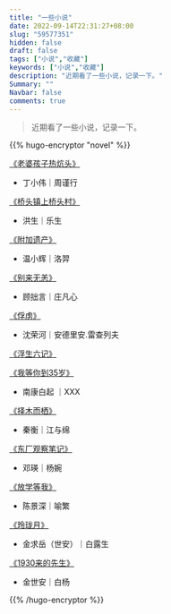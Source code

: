 ```yaml
---
title: "一些小说"
date: 2022-09-14T22:31:27+08:00
slug: "59577351"
hidden: false
draft: false
tags: ["小说","收藏"]
keywords: ["小说","收藏"]
description: "近期看了一些小说，记录一下。"
Summary: ""
Navbar: false
comments: true
---
```


> 近期看了一些小说，记录一下。
>

<!--{//{< //password novel //>}//}-->


{{% hugo-encryptor "novel" %}}


[《老婆孩子热炕头》](老婆孩子热炕头无删带番.txt)

- 丁小伟｜周谨行

[《桥头镇上桥头村》](桥头镇上桥头村.txt)

- 洪生｜乐生

[《附加遗产》](附加遗产番全.txt)

- 温小辉｜洛羿

[《别来无恙》](《别来无恙》.txt)

- 顾拙言｜庄凡心

[《俘虏》](俘虏.txt)

- 沈荣河｜安德里安.雷查列夫

[《浮生六记》](浮生六记.txt)

[《我等你到35岁》](我等你到三十五岁.txt)

- 南康白起 ｜XXX

[《择木而栖》](《择木而栖》.txt)

- 秦衡｜江与绵

[《东厂观察笔记》](《东厂观察笔记》.txt)

- 邓瑛｜杨婉

[《放学等我》](放学等我.txt)

- 陈景深｜喻繁

[《玲珑月》](玲珑月.txt)

- 金求岳（世安）｜白露生

[《1930来的先生》](1930来的先生.txt)

- 金世安｜白杨

{{% /hugo-encryptor %}}

